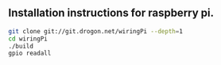## Installation instructions for raspberry pi.

```bash
git clone git://git.drogon.net/wiringPi --depth=1
cd wiringPi
./build
gpio readall
```